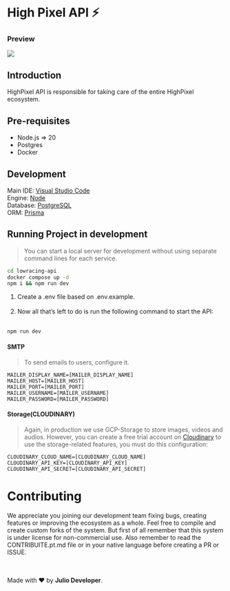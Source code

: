 # High Pixel API ⚡
### Preview
<img src="https://i.postimg.cc/wjVSLDCD/Home.png"/>

## Introduction
HighPixel API is responsible for taking care of the entire HighPixel ecosystem.

## Pre-requisites 
- Node.js => 20
- Postgres
- Docker

## Development
Main IDE: [Visual Studio Code](https://code.visualstudio.com) <br>
Engine: [Node](https://nodejs.org) <br>
Database: [PostgreSQL](https://www.postgresql.org/) <br>
ORM: [Prisma](https://www.prisma.io/)

## Running Project in development
> You can start a local server for development without using separate command lines for each service.
```bash
cd lowracing-api
docker compose up -d
npm i && npm run dev
```



1. Create a .env file based on .env.example.
<br/> <br/>
2. Now all that’s left to do is run the following command to start the API: <br/> <br/>
```
npm run dev
```

#### SMTP
> To send emails to users, configure it.
```env
MAILER_DISPLAY_NAME=[MAILER_DISPLAY_NAME]
MAILER_HOST=[MAILER_HOST]
MAILER_PORT=[MAILER_PORT]
MAILER_USERNAME=[MAILER_USERNAME]
MAILER_PASSWORD=[MAILER_PASSWORD]
```

#### Storage(CLOUDINARY) 
> Again, in production we use GCP-Storage to store images, videos and audios.
> However, you can create a free trial account on [Cloudinary](https://cloudinary.com) to use the storage-related features, you must do this configuration:
```env
CLOUDINARY_CLOUD_NAME=[CLOUDINARY_CLOUD_NAME]
CLOUDINARY_API_KEY=[CLOUDINARY_API_KEY]
CLOUDINARY_API_SECRET=[CLOUDINARY_API_SECRET]
```

# Contributing
We appreciate you joining our development team fixing bugs, creating features or improving the ecosystem as a whole. Feel free to compile and create custom forks of the system. But first of all remember that this system is under license for non-commercial use. Also remember to read the CONTRIBUITE.pt.md file or in your native language before creating a PR or ISSUE.

<br><br>
Made with ❤️ by **Julio Developer**.
